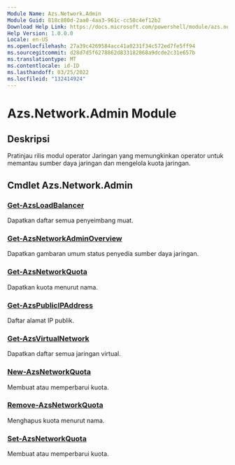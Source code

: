 ```yaml
---
Module Name: Azs.Network.Admin
Module Guid: 818c880d-2aa0-4aa3-961c-cc58c4ef12b2
Download Help Link: https://docs.microsoft.com/powershell/module/azs.network.admin
Help Version: 1.0.0.0
Locale: en-US
ms.openlocfilehash: 27a39c4269584acc41a0231f34c572ed7fe5ff94
ms.sourcegitcommit: d28d7d5f6278862d833182868a9dcde2c31e657b
ms.translationtype: MT
ms.contentlocale: id-ID
ms.lasthandoff: 03/25/2022
ms.locfileid: "132414924"
---
```

# Azs.Network.Admin Module
## Deskripsi
Pratinjau rilis modul operator Jaringan yang memungkinkan operator untuk memantau sumber daya jaringan dan mengelola kuota jaringan.

## Cmdlet Azs.Network.Admin
### [Get-AzsLoadBalancer](Get-AzsLoadBalancer.md)
Dapatkan daftar semua penyeimbang muat.

### [Get-AzsNetworkAdminOverview](Get-AzsNetworkAdminOverview.md)
Dapatkan gambaran umum status penyedia sumber daya jaringan.

### [Get-AzsNetworkQuota](Get-AzsNetworkQuota.md)
Dapatkan kuota menurut nama.

### [Get-AzsPublicIPAddress](Get-AzsPublicIPAddress.md)
Daftar alamat IP publik.

### [Get-AzsVirtualNetwork](Get-AzsVirtualNetwork.md)
Dapatkan daftar semua jaringan virtual.

### [New-AzsNetworkQuota](New-AzsNetworkQuota.md)
Membuat atau memperbarui kuota.

### [Remove-AzsNetworkQuota](Remove-AzsNetworkQuota.md)
Menghapus kuota menurut nama.

### [Set-AzsNetworkQuota](Set-AzsNetworkQuota.md)
Membuat atau memperbarui kuota.

